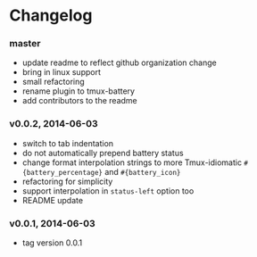 # Changelog

### master
- update readme to reflect github organization change
- bring in linux support
- small refactoring
- rename plugin to tmux-battery
- add contributors to the readme

### v0.0.2, 2014-06-03
- switch to tab indentation
- do not automatically prepend battery status
- change format interpolation strings to more Tmux-idiomatic
  `#{battery_percentage}` and `#{battery_icon}`
- refactoring for simplicity
- support interpolation in `status-left` option too
- README update

### v0.0.1, 2014-06-03
- tag version 0.0.1
